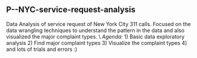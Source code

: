 ## P--NYC-service-request-analysis

Data Analysis of service request of New York City 311 calls.
Focused on the data wrangling techniques to understand the pattern in the data and also visualized the major complaint types. \\
  _Agenda:_
    1) Basic data exploratory analysis 
    2) Find major complaint types
    3) Visualize the complaint types
    4) and lots of trials and errors :)
